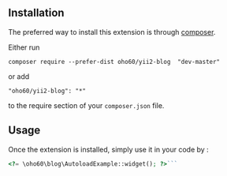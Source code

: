 Installation
------------

The preferred way to install this extension is through [composer](http://getcomposer.org/download/).

Either run

```
composer require --prefer-dist oho60/yii2-blog  "dev-master"
```

or add

```
"oho60/yii2-blog": "*"
```

to the require section of your `composer.json` file.


Usage
-----

Once the extension is installed, simply use it in your code by  :

```php
<?= \oho60\blog\AutoloadExample::widget(); ?>```
